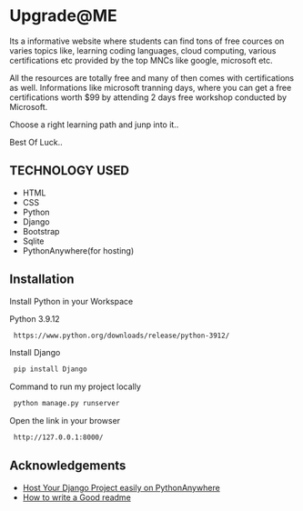 
# Upgrade@ME

Its a informative website where students can find tons of free cources on varies topics like, learning coding languages, cloud computing, various certifications etc provided by the top MNCs like google, microsoft etc.

All the resources are totally free and many of then comes with certifications as well. Informations like microsoft tranning days, where you can get a free certifications worth $99 by attending 2 days free workshop conducted by Microsoft.

Choose a right learning path and junp into it..

Best Of Luck..




## TECHNOLOGY USED

- HTML
- CSS
- Python
- Django
- Bootstrap
- Sqlite
- PythonAnywhere(for hosting)


## Installation

Install Python in your Workspace

Python 3.9.12

```bash
 https://www.python.org/downloads/release/python-3912/
```
Install Django

```bash
 pip install Django
```
Command to run my project locally

```bash
 python manage.py runserver
```
Open the link in your browser
```bash
 http://127.0.0.1:8000/
```
## Acknowledgements

 - [Host Your Django Project easily on PythonAnywhere](https://www.youtube.com/watch?v=A6mTN6G-adM)
 - [How to write a Good readme](https://readme.so/)

